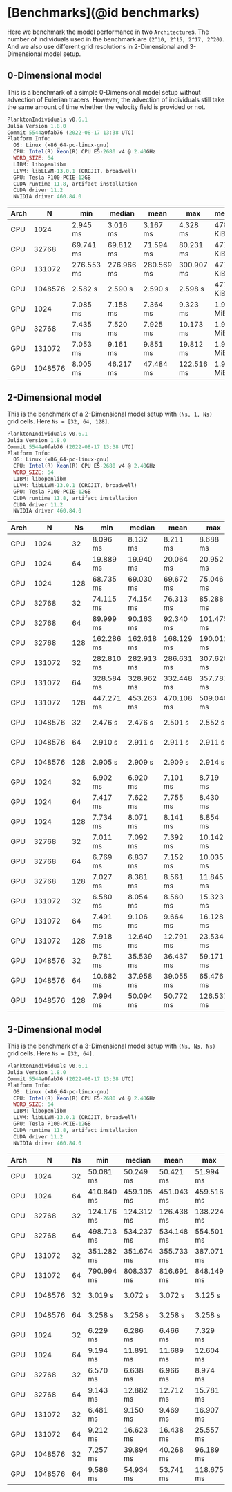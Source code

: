 # [Benchmarks](@id benchmarks)

Here we benchmark the model performance in two `Architecture`s.
The number of individuals used in the benchmark are `(2^10, 2^15, 2^17, 2^20)`.
And we also use different grid resolutions in 2-Dimensional and 3-Dimensional model setup.

## 0-Dimensional model

This is a benchmark of a simple 0-Dimensional model setup without advection of Eulerian tracers. However, the advection of individuals still take the same amount of time whether the velocity field is provided or not.

```julia
PlanktonIndividuals v0.6.1
Julia Version 1.8.0
Commit 5544a0fab76 (2022-08-17 13:38 UTC)
Platform Info:
  OS: Linux (x86_64-pc-linux-gnu)
  CPU: Intel(R) Xeon(R) CPU E5-2680 v4 @ 2.40GHz
  WORD_SIZE: 64
  LIBM: libopenlibm
  LLVM: libLLVM-13.0.1 (ORCJIT, broadwell)
  GPU: Tesla P100-PCIE-12GB
  CUDA runtime 11.8, artifact installation
  CUDA driver 11.2
  NVIDIA driver 460.84.0
```

| Arch |       N |        min |     median |       mean |        max |     memory | allocs |
|------|---------|------------|------------|------------|------------|------------|--------|
|  CPU |    1024 |   2.945 ms |   3.016 ms |   3.167 ms |   4.328 ms | 478.67 KiB |   2992 |
|  CPU |   32768 |  69.741 ms |  69.812 ms |  71.594 ms |  80.231 ms | 477.72 KiB |   2931 |
|  CPU |  131072 | 276.553 ms | 276.966 ms | 280.569 ms | 300.907 ms | 477.72 KiB |   2931 |
|  CPU | 1048576 |    2.582 s |    2.590 s |    2.590 s |    2.598 s | 477.72 KiB |   2931 |
|  GPU |    1024 |   7.085 ms |   7.158 ms |   7.364 ms |   9.323 ms |   1.92 MiB |  21327 |
|  GPU |   32768 |   7.435 ms |   7.520 ms |   7.925 ms |  10.173 ms |   1.92 MiB |  21327 |
|  GPU |  131072 |   7.053 ms |   9.161 ms |   9.851 ms |  19.812 ms |   1.92 MiB |  21294 |
|  GPU | 1048576 |   8.005 ms |  46.217 ms |  47.484 ms | 122.516 ms |   1.92 MiB |  21294 |

## 2-Dimensional model

This is the benchmark of a 2-Dimensional model setup with `(Ns, 1, Ns)` grid cells. Here `Ns = [32, 64, 128]`.

```julia
PlanktonIndividuals v0.6.1
Julia Version 1.8.0
Commit 5544a0fab76 (2022-08-17 13:38 UTC)
Platform Info:
  OS: Linux (x86_64-pc-linux-gnu)
  CPU: Intel(R) Xeon(R) CPU E5-2680 v4 @ 2.40GHz
  WORD_SIZE: 64
  LIBM: libopenlibm
  LLVM: libLLVM-13.0.1 (ORCJIT, broadwell)
  GPU: Tesla P100-PCIE-12GB
  CUDA runtime 11.8, artifact installation
  CUDA driver 11.2
  NVIDIA driver 460.84.0
```

| Arch |       N |  Ns |        min |     median |       mean |        max |    memory | allocs |
|------|---------|-----|------------|------------|------------|------------|-----------|--------|
|  CPU |    1024 |  32 |   8.096 ms |   8.132 ms |   8.211 ms |   8.688 ms |  2.70 MiB |   3109 |
|  CPU |    1024 |  64 |  19.889 ms |  19.940 ms |  20.064 ms |  20.952 ms |  8.68 MiB |   3052 |
|  CPU |    1024 | 128 |  68.735 ms |  69.030 ms |  69.672 ms |  75.046 ms | 31.72 MiB |   3052 |
|  CPU |   32768 |  32 |  74.115 ms |  74.154 ms |  76.313 ms |  85.288 ms |  2.70 MiB |   3048 |
|  CPU |   32768 |  64 |  89.999 ms |  90.163 ms |  92.340 ms | 101.475 ms |  8.68 MiB |   3052 |
|  CPU |   32768 | 128 | 162.286 ms | 162.618 ms | 168.129 ms | 190.011 ms | 31.72 MiB |   3052 |
|  CPU |  131072 |  32 | 282.810 ms | 282.913 ms | 286.631 ms | 307.620 ms |  2.70 MiB |   3048 |
|  CPU |  131072 |  64 | 328.584 ms | 328.962 ms | 332.448 ms | 357.787 ms |  8.68 MiB |   3052 |
|  CPU |  131072 | 128 | 447.271 ms | 453.263 ms | 470.108 ms | 509.040 ms | 31.72 MiB |   3052 |
|  CPU | 1048576 |  32 |    2.476 s |    2.476 s |    2.501 s |    2.552 s |  2.70 MiB |   3048 |
|  CPU | 1048576 |  64 |    2.910 s |    2.911 s |    2.911 s |    2.911 s |  8.68 MiB |   3052 |
|  CPU | 1048576 | 128 |    2.905 s |    2.909 s |    2.909 s |    2.914 s | 31.72 MiB |   3052 |
|  GPU |    1024 |  32 |   6.902 ms |   6.920 ms |   7.101 ms |   8.719 ms |  1.98 MiB |  21513 |
|  GPU |    1024 |  64 |   7.417 ms |   7.622 ms |   7.755 ms |   8.430 ms |  2.07 MiB |  21632 |
|  GPU |    1024 | 128 |   7.734 ms |   8.071 ms |   8.141 ms |   8.854 ms |  2.45 MiB |  21713 |
|  GPU |   32768 |  32 |   7.011 ms |   7.092 ms |   7.392 ms |  10.142 ms |  1.98 MiB |  21513 |
|  GPU |   32768 |  64 |   6.769 ms |   6.837 ms |   7.152 ms |  10.035 ms |  2.07 MiB |  21632 |
|  GPU |   32768 | 128 |   7.027 ms |   8.381 ms |   8.561 ms |  11.845 ms |  2.45 MiB |  21713 |
|  GPU |  131072 |  32 |   6.580 ms |   8.054 ms |   8.560 ms |  15.323 ms |  1.98 MiB |  21541 |
|  GPU |  131072 |  64 |   7.491 ms |   9.106 ms |   9.664 ms |  16.128 ms |  2.07 MiB |  21599 |
|  GPU |  131072 | 128 |   7.918 ms |  12.640 ms |  12.791 ms |  23.534 ms |  2.45 MiB |  21680 |
|  GPU | 1048576 |  32 |   9.781 ms |  35.539 ms |  36.437 ms |  59.171 ms |  1.98 MiB |  21528 |
|  GPU | 1048576 |  64 |  10.682 ms |  37.958 ms |  39.055 ms |  65.476 ms |  2.08 MiB |  21647 |
|  GPU | 1048576 | 128 |   7.994 ms |  50.094 ms |  50.772 ms | 126.537 ms |  2.45 MiB |  21680 |

## 3-Dimensional model

This is the benchmark of a 3-Dimensional model setup with `(Ns, Ns, Ns)` grid cells. Here `Ns = [32, 64]`.

```julia
PlanktonIndividuals v0.6.1
Julia Version 1.8.0
Commit 5544a0fab76 (2022-08-17 13:38 UTC)
Platform Info:
  OS: Linux (x86_64-pc-linux-gnu)
  CPU: Intel(R) Xeon(R) CPU E5-2680 v4 @ 2.40GHz
  WORD_SIZE: 64
  LIBM: libopenlibm
  LLVM: libLLVM-13.0.1 (ORCJIT, broadwell)
  GPU: Tesla P100-PCIE-12GB
  CUDA runtime 11.8, artifact installation
  CUDA driver 11.2
  NVIDIA driver 460.84.0
```

| Arch |       N |  Ns |        min |     median |       mean |        max |   memory | allocs |
|------|---------|-----|------------|------------|------------|------------|----------|--------|
|  CPU |    1024 |  32 |  50.081 ms |  50.249 ms |  50.421 ms |  51.994 ms | 1.38 MiB |   2820 |
|  CPU |    1024 |  64 | 410.840 ms | 459.105 ms | 451.043 ms | 459.516 ms | 8.43 MiB |   2821 |
|  CPU |   32768 |  32 | 124.176 ms | 124.312 ms | 126.438 ms | 138.224 ms | 1.38 MiB |   2820 |
|  CPU |   32768 |  64 | 498.713 ms | 534.237 ms | 534.148 ms | 554.501 ms | 8.43 MiB |   2821 |
|  CPU |  131072 |  32 | 351.282 ms | 351.674 ms | 355.733 ms | 387.071 ms | 1.38 MiB |   2820 |
|  CPU |  131072 |  64 | 790.994 ms | 808.337 ms | 816.691 ms | 848.149 ms | 8.43 MiB |   2821 |
|  CPU | 1048576 |  32 |    3.019 s |    3.072 s |    3.072 s |    3.125 s | 1.38 MiB |   2820 |
|  CPU | 1048576 |  64 |    3.258 s |    3.258 s |    3.258 s |    3.258 s | 8.43 MiB |   2821 |
|  GPU |    1024 |  32 |   6.229 ms |   6.286 ms |   6.466 ms |   7.329 ms | 2.94 MiB |  21053 |
|  GPU |    1024 |  64 |   9.194 ms |  11.891 ms |  11.689 ms |  12.604 ms | 9.99 MiB |  21077 |
|  GPU |   32768 |  32 |   6.570 ms |   6.638 ms |   6.966 ms |   8.974 ms | 2.94 MiB |  21053 |
|  GPU |   32768 |  64 |   9.143 ms |  12.882 ms |  12.712 ms |  15.781 ms | 9.99 MiB |  21077 |
|  GPU |  131072 |  32 |   6.481 ms |   9.150 ms |   9.469 ms |  16.907 ms | 2.94 MiB |  21081 |
|  GPU |  131072 |  64 |   9.212 ms |  16.623 ms |  16.438 ms |  25.557 ms | 9.99 MiB |  21105 |
|  GPU | 1048576 |  32 |   7.257 ms |  39.894 ms |  40.268 ms |  96.189 ms | 2.94 MiB |  21020 |
|  GPU | 1048576 |  64 |   9.586 ms |  54.934 ms |  53.741 ms | 118.675 ms | 9.99 MiB |  21105 |
